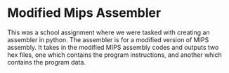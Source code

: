 # Modified Mips Assembler
This was a school assignment where we were tasked with creating an assembler in python. The assembler is for a modified version of MIPS assembly. It takes in the modified MIPS assembly codes and outputs two hex files, one which contains the program instructions, and another which contains the program data.
